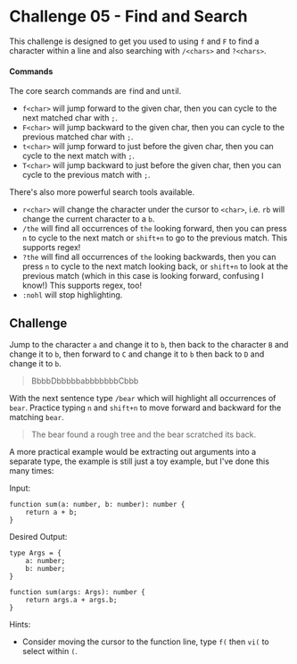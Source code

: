 # Challenge 05 - Find and Search

This challenge is designed to get you used to using `f` and `F` to find a character within a line and also searching with `/<chars>` and `?<chars>`.

#### Commands

The core search commands are `f`ind and un`t`il.
* `f<char>` will jump forward to the given char, then you can cycle to the next matched char with `;`.
* `F<char>` will jump backward to the given char, then you can cycle to the previous matched char with `;`.
* `t<char>` will jump forward to just before the given char, then you can cycle to the next match with `;`.
* `T<char>` will jump backward to just before the given char, then you can cycle to the previous match with `;`.

There's also more powerful search tools available.
* `r<char>` will change the character under the cursor to `<char>`, i.e. `rb` will change the current character to a `b`.
* `/the` will find all occurrences of `the` looking forward, then you can press `n` to cycle to the next match or `shift+n` to go to the previous match.
This supports regex!
* `?the` will find all occurrences of `the` looking backwards, then you can press `n` to cycle to the next match looking back, or `shift+n` to look at the previous match (which in this case is looking forward, confusing I know!)
This supports regex, too!
* `:nohl` will stop highlighting.

## Challenge

Jump to the character `a` and change it to `b`, then back to the character `B` and change it to `b`, then forward to `C` and change it to `b` then back to `D` and change it to `b`.

> BbbbDbbbbbabbbbbbbCbbb

With the next sentence type `/bear` which will highlight all occurrences of `bear`.  Practice typing `n` and `shift+n` to move forward and backward for the matching `bear`.

> The bear found a rough tree and the bear scratched its back.

A more practical example would be extracting out arguments into a separate type, the example is still just a toy example, but I've done this many times:

Input:

```
function sum(a: number, b: number): number {
    return a + b;
}
```

Desired Output:

```
type Args = {
    a: number;
    b: number;
}

function sum(args: Args): number {
    return args.a + args.b;
}
```

Hints:
* Consider moving the cursor to the function line, type `f(` then `vi(` to select within `(`.